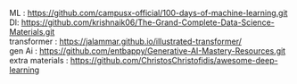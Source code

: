 ML : https://github.com/campusx-official/100-days-of-machine-learning.git
<br>
Dl: https://github.com/krishnaik06/The-Grand-Complete-Data-Science-Materials.git
<br>
transformer : https://jalammar.github.io/illustrated-transformer/
<br>
gen Ai : https://github.com/entbappy/Generative-AI-Mastery-Resources.git
<br>
extra materials : https://github.com/ChristosChristofidis/awesome-deep-learning
